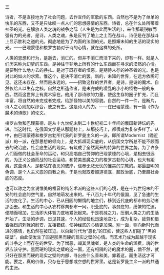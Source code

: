 三

  

  

诗者，不是直接地为了社会问题，去作宣传的军歌的东西。自然也不是为了单单的快乐的东西，又不是只咏叹一点人们的思想感情的东西。诗者，总在什么处所带着神圣的光。在解放人类之魂的战争之际（人生是为此而生活的），来作那最锐敏而强有力的光者，是诗。人类之魂，永是反判了地上之土而在战斗。诗便是在那战斗上显示胜利之道的光。彻底地是为了内面的法则的光。是照耀未知的生活的现实的光。——巴理蒙德和梭罗古勃对于诗的心情，就在这样的处所。

人类的思想和行为，是逝去，消亡的。但并不消亡而活下来的，却有一样。就是人们历来称为幻梦的东西。是神往于非地上所有的什么东西而在寻求的漠然的心情。是要到什么地方去的挣扎。是对于既存者的憎恶。是期待未存的神圣者的光。也是对此的如火的求索。惟这个，是决不消亡的罢。新的，未知的世界，在远方依稀可见。这还未存在，然而是永远的。——招致这样的世界者，是诗。是诗的魔术。自然仅给人以生存之核。自然之所造作者，是未完成的凌乱的小小的怪物一般的东西。然而这世界上有魔术家在。他用了那诗歌的力量，使这生存的圈子扩充，而且丰富。将自然的未完成者完成，给那怪物以美的容貌。自然的一件一件，是断片，诗人之心则加以综合，使之有生。这是诗人的力。——在巴理蒙德，有一篇《作为魔术的诗歌》的论文。

梭罗古勃和巴理蒙德，是从十九世纪末到二十世纪初二十年间的俄国新诗坛的先进。当这时代，在俄国文学是从那题材上，从那技巧上，都很成为复杂多样了。从中，由巴理蒙德和梭罗古勃所代表的新罗曼主义的一派，即所谓Modernist（晚近派）的一派，在那思想的倾向上，是大抵超现实底的，从俄国文学所总不能不顾而去的政治底，社会底生活的现实，有筑成了全然离开的特异的世界之势。为了许多人们而做的社会革命的运动，和只高唱自己赞仰的巴理蒙德的心境，是相去很远的。为正义公道而战的社会运动，和赞美恶魔之力的梭罗古勃的心境，也大有距离。这些诗人，是都站在善恶的彼岸，信奉无悲无忧的惟美的宗教的。那最显明的色调，是个人主义底的自我之色，于是也就取着超道德底，超政治底，乃至超社会底的态度。

也可以称之为宣说惟美的福音的纯艺术派的这些人们的心境，是在十九世纪末的不安的社会底的空气里，自然地萌发出来的。千八百九十年代的俄国，见了急速的生活的变化了。生活的中心，已从田园的懒惰的地主们，移到近代底的都市的劳动者那面去。和生活的中心从农村移向都市一同，职业底的，事务底的，纷繁的忙迫，便随而增加，生活即大体智力底地紧张起来。于是机械之力，压倒人类之力的生活开始了。生活的步调，日见其速，个人的经验也迅速地变化，成为复杂。疲劳和借着强烈的刺戟的慰安，互相错综，使神经底的心情更加深。别一面，则向新时代而进的感情，也仍然在被压迫。以向新时代为“恶化”的压抑，使这些人们碰了“黑的硬壁”。由此便发生了回避那黑而硬的现实之壁的心情。而艺术乃成为超越于现实的斗争之上而存在的世界。为了憎恶，竭其灵魂者，是人类的生命的滥费。魂的世界应该守护。黑而硬的现实之壁的这一面，还有相隔的诗的魔术的圈，倘不然，就只好在那黑而硬的现实之壁的内部，寻出些什么善和美。靠着这，而生活这才可能。要之，真的价值，只存在于思想或空想的世界里。这是新罗曼主义一派的共通的主张。